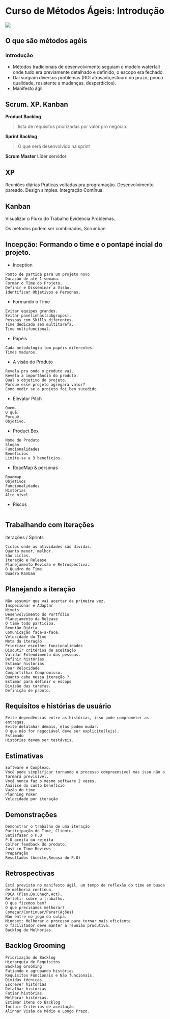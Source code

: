 # Curso de Métodos Ágeis: Introdução
![](https://www.alura.com.br/assets/api/share/curso-introducao-aos-metodos-ageis.png)

## O que são métodos agéis
### introdução
- Métodos tradicionais de desenvolvimento seguiam o modelo waterfall onde tudo era previamente detalhado e definido, o escopo era fechado.
- Daí surgiam diversos problemas (ROI atrasado,estouro do prazo, pouca qualidade, resistente a mudanças, desperdícios).
- Manifesto ágil.




## Scrum. XP. Kanban
**Product Backlog**
>lista de requisitos priorizadas por valor pro negócio.

**Sprint Backlog**
> O que será desenvolvido na sprint

**Scrum Master**
Líder servidor

## XP
Reuniões diárias
Práticas voltadas pra programação.
Desenvolvimento pareado.
Design simples.
Integração Contínua.

## Kanban
Visualizar o Fluxo do Trabalho
Evidencia Problemas.

Os métodos podem ser combinados, Scrumban

## Incepção: Formando o time e o pontapé incial do projeto.
- Inception
```
Ponto de partida para um projeto novo
Duração de até 1 semana.
Formar o Time do Projeto.
Definir e Disseminar a Visão.
Identificar Objetivos e Personas.
```

- Formando o Time
```
Evitar equipes grandes.
Evitar panelinhas(subgrupos).
Pessoas com Skills diferentes.
Time dedicado sem multitarefa.
Time multifuncional.

```

- Papéis
```
Cada netodologia tem papéis diferentes.
Times maduros.
```
- A visão do Produto
```
Revela pra onde o produto vai.
Revela a importância do produto.
Qual o objetivo do projeto.
Porque esse projeto agregará valor?
Como medir se o projeto foi bem sucedido
```
- Elevator Pitch
```
Quem.
O quê.
Porquê.
Objetivo.
```

- Product Box
```
Nome do Produto
Slogan
Funcionalidades
Benefícios
Limite-se a 3 benefícios.
```
- RoadMap & personas
```
Roadmap
Objetivos
Funcionalidades
Histórias
Alto nível
```

- Riscos
```
```

## Trabalhando com iterações
iterações / Sprints
```
Ciclos onde as atividades são dividas.
Quanto menor, melhor.
São ciclos.
Iteração e Release
Planejamento Revisão e Retrospectiva.
O Quadro do Time.
Quadro Kanban
```

## Planejando a iteração
```
Não assumir que vai acertar da primeira vez.
Inspecionar e Adaptar
Níveis
Desenvolvimento do Portfólio
Planejamento da Release
O time todo participa.
Reunião Diária
Comunicação face-a-face.
Velocidade do Time
Meta da iteração
Priorizar escolher funcionalidades
Discutir critérios de aceitação
Validar Entendimento das pessoas.
Definir histórias
Estimar histórias
Usar Velocidade
Compartilhar Compromisso.
Quanto cabe nessa iteração ?
Estimar para definir o escopo
Divisão das tarefas.
Definição de pronto.
```

## Requisitos e histórias de usuário
```
Evite dependências entre as histórias, isso pode comprometer as entregas.
Evite detalahar demais, elas podem mudar.
O que não for negociável deve ser explicito(leis).
Estimado
Histórias devem ser testáveis.
```


## Estimativas
```
Software é Complexo.
Você pode simplificar tornando o processo compreensível mas isso não o tormará previsível.
Você nunca faz o mesmo software 2 vezes.
Análise do custo benefício
Vazão do time
Planning Poker
Velocidade por iteração
```

## Demonstrações
```
Demonstrar o trabalho de uma iteração
Participação do Time, Cliente.
Satisfazer o P.O
P.O aceita ou rejeita
Colher feedback do produto.
Just in Time Reviews
Preparação
Resultados (Aceite,Recusa do P.O)
```

## Retrospectivas
```
Está previsto no manifesto ágil, um tempo de reflexão do time em busca de melhoria contínua.
PDCA (Plan,Do,Chech,Act).
Refletir sobre o trabalho.
O que fizemos bem?
O que precisamos melhorar?
Começar/Continuar/Parar(Ações)
Não entre no jogo da culpa.
Mindset: Melhorar o processo para tornar mais eficiente
O facilitador deve manter a reunião produtiva.
Backlog de Melhorias.
```

## Backlog Grooming
```
Priorização do Backlog
Hierarquia de Requisitos
Backlog Grooming
Fatiando e agrupando histórias
Requisitos Funcionais e Não funcionais.
Dívidas técnicas.
Escrever histórias
Detalhar histórias
Fatiar histórias.
Melhorar histórias.
Estimar itens do Backlog
Incluir Critérios de aceitação
Alinhar Visão de Médio e Longo Prazo.
```

